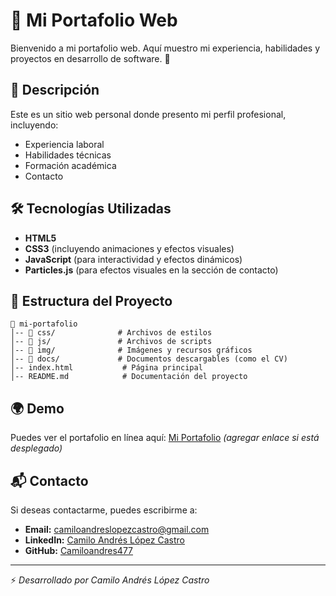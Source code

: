# 📌 Mi Portafolio Web

Bienvenido a mi portafolio web. Aquí muestro mi experiencia, habilidades y proyectos en desarrollo de software. 🚀

## 📖 Descripción
Este es un sitio web personal donde presento mi perfil profesional, incluyendo:
- Experiencia laboral
- Habilidades técnicas
- Formación académica
- Contacto

## 🛠️ Tecnologías Utilizadas
- **HTML5**
- **CSS3** (incluyendo animaciones y efectos visuales)
- **JavaScript** (para interactividad y efectos dinámicos)
- **Particles.js** (para efectos visuales en la sección de contacto)

## 📂 Estructura del Proyecto
```
📁 mi-portafolio
│-- 📁 css/              # Archivos de estilos
│-- 📁 js/               # Archivos de scripts
│-- 📁 img/              # Imágenes y recursos gráficos
│-- 📁 docs/             # Documentos descargables (como el CV)
│-- index.html           # Página principal
│-- README.md            # Documentación del proyecto
```

## 🌍 Demo
Puedes ver el portafolio en línea aquí: [Mi Portafolio](https://perfilprofesional.netlify.app/) *(agregar enlace si está desplegado)*

## 📬 Contacto
Si deseas contactarme, puedes escribirme a:
- **Email:** [camiloandreslopezcastro@gmail.com](mailto:camiloandreslopezcastro@gmail.com)
- **LinkedIn:** [Camilo Andrés López Castro](https://www.linkedin.com/in/camilo-andr%C3%A9s-l%C3%B3pez-castro/)
- **GitHub:** [Camiloandres477](https://github.com/Camiloandres477)

---
⚡ *Desarrollado por Camilo Andrés López Castro*

